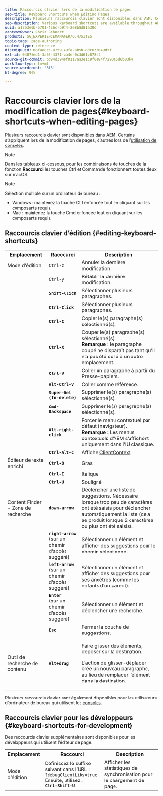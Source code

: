```yaml
---
title: Raccourcis clavier lors de la modification de pages
seo-title: Keyboard Shortcuts when Editing Pages
description: Plusieurs raccourcis clavier sont disponibles dans AEM. Certains s’appliquent lors de la modification de pages, d’autres lors de l’utilisation de consoles.
seo-description: Various keyboard shortcuts are available throughout AEM. Some apply when editing pages, others to the use of consoles.
uuid: a1753e0b-5701-426c-b974-2e8b8d81a30d
contentOwner: Chris Bohnert
products: SG_EXPERIENCEMANAGER/6.4/SITES
topic-tags: page-authoring
content-type: reference
discoiquuid: 68fa88c5-a759-49fa-ab9b-8dc63c049d5f
exl-id: 04075ed1-3a52-4371-aa4e-0c3d61c878ef
source-git-commit: bd94d3949f0117aa3e1c9f0e84f7293a5d6b03b4
workflow-type: tm+mt
source-wordcount: '313'
ht-degree: 90%

---
```


# Raccourcis clavier lors de la modification de pages{#keyboard-shortcuts-when-editing-pages}

Plusieurs raccourcis clavier sont disponibles dans AEM. Certains s’appliquent lors de la modification de pages, d’autres lors de l’[utilisation de consoles](/help/sites-classic-ui-authoring/author-env-keyboard-shortcuts.md).

>[!NOTE]
>
>Dans les tableaux ci-dessous, pour les combinaisons de touches de la fonction **Raccourci** les touches Ctrl et Commande fonctionnent toutes deux sur macOS.

>[!NOTE]
>
>Sélection multiple sur un ordinateur de bureau :
>
>* Windows : maintenez la touche Ctrl enfoncée tout en cliquant sur les composants requis.
>* Mac : maintenez la touche Cmd enfoncée tout en cliquant sur les composants requis.

>


## Raccourcis clavier d’édition {#editing-keyboard-shortcuts}

<table> 
 <tbody> 
  <tr> 
   <th>Emplacement</th> 
   <th>Raccourci</th> 
   <th>Description</th> 
  </tr> 
  <tr> 
   <td>Mode d’édition</td> 
   <td><code>Ctrl-z</code></td> 
   <td>Annuler la dernière modification.</td> 
  </tr> 
  <tr> 
   <td> </td> 
   <td><code>Ctrl-y</code></td> 
   <td>Rétablir la dernière modification.</td> 
  </tr> 
  <tr> 
   <td> </td> 
   <td><strong><code>Shift-Click</code></strong></td> 
   <td>Sélectionner plusieurs paragraphes.</td> 
  </tr> 
  <tr> 
   <td> </td> 
   <td><strong><code>Ctrl-Click</code></strong></td> 
   <td>Sélectionner plusieurs paragraphes.</td> 
  </tr> 
  <tr> 
   <td> </td> 
   <td><strong><code>Ctrl-C</code></strong></td> 
   <td>Copier le(s) paragraphe(s) sélectionné(s).</td> 
  </tr> 
  <tr> 
   <td> </td> 
   <td><strong><code>Ctrl-X</code></strong></td> 
   <td>Couper le(s) paragraphe(s) sélectionné(s). <strong><br />Remarque</strong> : le paragraphe coupé ne disparaît pas tant qu’il n’a pas été collé à un autre emplacement.</td> 
  </tr> 
  <tr> 
   <td> </td> 
   <td><strong><code>Ctrl-V</code></strong></td> 
   <td>Coller un paragraphe à partir du Presse-papiers.</td> 
  </tr> 
  <tr> 
   <td> </td> 
   <td><strong><code>Alt-Ctrl-V</code></strong></td> 
   <td>Coller comme référence.</td> 
  </tr> 
  <tr> 
   <td> </td> 
   <td><strong><code>Super-Del (fn-delete)</code></strong></td> 
   <td>Supprimer le(s) paragraphe(s) sélectionné(s).</td> 
  </tr> 
  <tr> 
   <td> </td> 
   <td><strong><code>Cmd-Backspace</code></strong></td> 
   <td>Supprimer le(s) paragraphe(s) sélectionné(s).</td> 
  </tr> 
  <tr> 
   <td> </td> 
   <td><strong><code>Alt-right-click</code></strong></td> 
   <td>Forcer le menu contextuel par défaut (navigateur).<br />
<strong>Remarque :</strong> Les menus contextuels d’AEM s’affichent uniquement dans l’IU classique.</td> 
  </tr> 
  <tr> 
   <td> </td> 
   <td><strong><code>Ctrl-Alt-c</code></strong></td> 
   <td>Affiche <a href="/help/sites-administering/client-context.md">ClientContext</a>.</td> 
  </tr> 
  <tr> 
   <td>Éditeur de texte enrichi<br /> </td> 
   <td><strong><code>Ctrl-B</code></strong><br /> </td> 
   <td>Gras</td> 
  </tr> 
  <tr> 
   <td> </td> 
   <td><strong><code>Ctrl-I</code></strong><br /> </td> 
   <td>Italique<br /> </td> 
  </tr> 
  <tr> 
   <td> </td> 
   <td><strong><code>Ctrl-U</code></strong><br /> </td> 
   <td>Souligné</td> 
  </tr> 
  <tr> 
   <td>Content Finder - Zone de recherche</td> 
   <td><strong><code>down-arrow</code></strong></td> 
   <td>Déclencher une liste de suggestions. Nécessaire lorsque trop peu de caractères ont été saisis pour déclencher automatiquement la liste (cela se produit lorsque 2 caractères ou plus ont été saisis).</td> 
  </tr> 
  <tr> 
   <td> </td> 
   <td><strong><code>right-arrow</code></strong><br /> (sur un chemin d’accès suggéré)</td> 
   <td>Sélectionner un élément et afficher des suggestions pour le chemin sélectionné.</td> 
  </tr> 
  <tr> 
   <td> </td> 
   <td><strong><code>left-arrow</code></strong><br /> (sur un chemin d’accès suggéré)</td> 
   <td>Sélectionner un élément et afficher des suggestions pour ses ancêtres (comme les enfants d’un parent).</td> 
  </tr> 
  <tr> 
   <td> </td> 
   <td><strong><code>Enter</code></strong><br /> (sur un chemin d’accès suggéré)</td> 
   <td>Sélectionner un élément et déclencher une recherche.</td> 
  </tr> 
  <tr> 
   <td> </td> 
   <td><strong><code>Esc</code></strong></td> 
   <td>Fermer la couche de suggestions.</td> 
  </tr> 
  <tr> 
   <td>Outil de recherche de contenu<br /> </td> 
   <td><strong><code>Alt+drag</code></strong></td> 
   <td><p>Faire glisser des éléments, déposer sur la destination.</p> <p>L’action de glisser-déplacer crée un nouveau paragraphe, au lieu de remplacer l’élément dans la destination.</p> </td> 
  </tr> 
 </tbody> 
</table>

Plusieurs raccourcis clavier sont également disponibles pour les utilisateurs d’ordinateur de bureau qui utilisent les [consoles](/help/sites-classic-ui-authoring/author-env-keyboard-shortcuts.md).

## Raccourcis clavier pour les développeurs {#keyboard-shortcuts-for-development}

Des raccourcis clavier supplémentaires sont disponibles pour les développeurs qui utilisent l’éditeur de page.

<table> 
 <tbody> 
  <tr> 
   <th>Emplacement</th> 
   <th>Raccourci</th> 
   <th>Description</th> 
  </tr> 
  <tr> 
   <td>Mode d’édition</td> 
   <td>Définissez le suffixe suivant dans l’URL :<br /> <code>?debugClientLibs=true</code><br /> Ensuite, utilisez :<br /> <strong><code>Ctrl-Shift-U</code></strong></td> 
   <td>Afficher les statistiques de synchronisation pour le chargement de page.</td> 
  </tr> 
 </tbody> 
</table>
